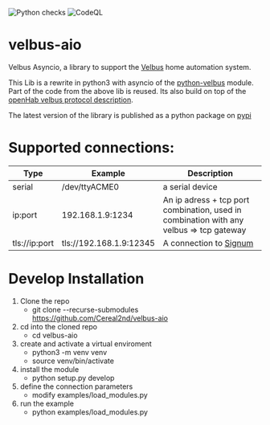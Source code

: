 ![Python checks](https://github.com/Cereal2nd/velbus-aio/actions/workflows/main.yml/badge.svg)
![CodeQL](https://github.com/Cereal2nd/velbus-aio/workflows/CodeQL/badge.svg)

# velbus-aio

Velbus Asyncio, a library to support the [Velbus](https://www.velbus.eu/) home automation system.

This Lib is a rewrite in python3 with asyncio of the [python-velbus](https://github.com/thomasdelaet/python-velbus/) module.
Part of the code from the above lib is reused.
Its also build on top of the [openHab velbus protocol description](https://github.com/StefCoene/moduleprotocol).

The latest version of the library is published as a python package on [pypi](https://pypi.org/project/velbus-aio/)

# Supported connections:

| Type          | Example                 | Description                                                                             |
| ------------- | ----------------------- | --------------------------------------------------------------------------------------- |
| serial        | /dev/ttyACME0           | a serial device                                                                         |
| ip:port       | 192.168.1.9:1234        | An ip adress + tcp port combination, used in combination with any velbus => tcp gateway |
| tls://ip:port | tls://192.168.1.9:12345 | A connection to [Signum](https://www.velbus.eu/products/view/?id=458140)                |

# Develop Installation

1. Clone the repo
   - git clone --recurse-submodules https://github.com/Cereal2nd/velbus-aio
2. cd into the cloned repo
   - cd velbus-aio
3. create and activate a virtual enviroment
   - python3 -m venv venv
   - source venv/bin/activate
4. install the module
   - python setup.py develop
5. define the connection parameters
   - modify examples/load_modules.py
6. run the example
   - python examples/load_modules.py
